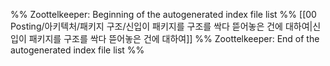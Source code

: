 %% Zoottelkeeper: Beginning of the autogenerated index file list  %%
 [[00 Posting/아키텍처/패키지 구조/신입이 패키지를 구조를 싹다 뜯어놓은 건에 대하여|신입이 패키지를 구조를 싹다 뜯어놓은 건에 대하여]]
%% Zoottelkeeper: End of the autogenerated index file list  %%
